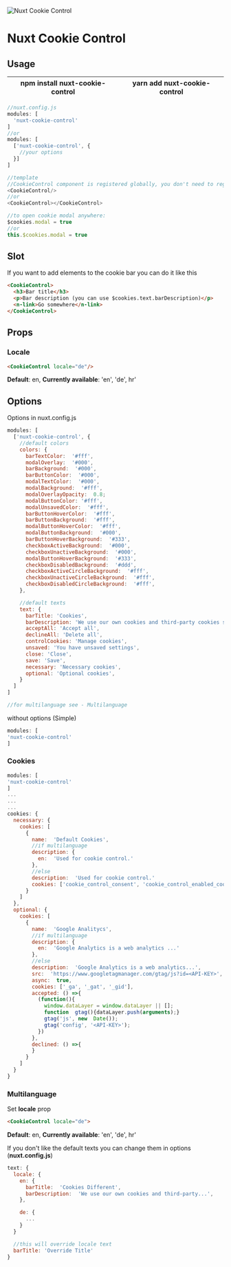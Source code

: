 
![Nuxt Cookie Control](https://drive.google.com/a/broj42.com/uc?id=12TegiHCNYG1NO84CmQ2CfMAzzn-5o027)
# Nuxt Cookie Control
## Usage
| npm install nuxt-cookie-control | yarn add nuxt-cookie-control |
|--|--|
```javascript
//nuxt.config.js
modules: [
  'nuxt-cookie-control'
]
//or
modules: [
  ['nuxt-cookie-control', {
    //your options
  }]
]

//template
//CookieControl component is registered globally, you don't need to register it anywhere.
<CookieControl/>
//or
<CookieControl></CookieControl>

//to open cookie modal anywhere:
$cookies.modal = true
//or
this.$cookies.modal = true
```
## Slot
If you want to add elements to the cookie bar you can do it like this
```html
<CookieControl>
  <h3>Bar title</h3>
  <p>Bar description (you can use $cookies.text.barDescription)</p>
  <n-link>Go somewhere</n-link>
</CookieControl>
```

## Props
### Locale
```html
<CookieControl locale="de"/>
```
**Default**: en,
**Currently available**: 'en', 'de', hr'

## Options
Options in nuxt.config.js
```javascript
modules: [
  ['nuxt-cookie-control', {
    //default colors
    colors: {
      barTextColor:  '#fff',
      modalOverlay:  '#000',
      barBackground:  '#000',
      barButtonColor:  '#000',
      modalTextColor:  '#000',
      modalBackground:  '#fff',
      modalOverlayOpacity:  0.8;
      modalButtonColor: '#fff',
      modalUnsavedColor:  '#fff',
      barButtonHoverColor:  '#fff',
      barButtonBackground:  '#fff',
      modalButtonHoverColor:  '#fff',
      modalButtonBackground:  '#000',
      barButtonHoverBackground:  '#333',
      checkboxActiveBackground:  '#000',
      checkboxUnactiveBackground:  '#000',
      modalButtonHoverBackground:  '#333',
      checkboxDisabledBackground:  '#ddd',
      checkboxActiveCircleBackground:  '#fff',
      checkboxUnactiveCircleBackground:  '#fff',
      checkboxDisabledCircleBackground:  '#fff',
    },

    //default texts
    text: {
      barTitle: 'Cookies',
      barDescription: 'We use our own cookies and third-party cookies so that we can show you this website and better understand how you use it, with a view to improving the services we offer. If you continue browsing, we consider that you have accepted the cookies.',
      acceptAll: 'Accept all',
      declineAll: 'Delete all',
      controlCookies: 'Manage cookies',
      unsaved: 'You have unsaved settings',
      close: 'Close',
      save: 'Save',
      necessary: 'Necessary cookies',
      optional: 'Optional cookies',
    }
  ]
]

//for multilanguage see - Multilanguage
```
without options (Simple)
```javascript
modules: [
'nuxt-cookie-control'
]
```
### Cookies
```javascript
modules: [
'nuxt-cookie-control'
]
...
...
...
cookies: {
  necessary: {
    cookies: [
      {
        name:  'Default Cookies',
        //if multilanguage
        description: {
          en:  'Used for cookie control.'
        },
        //else
        description:  'Used for cookie control.'
        cookies: ['cookie_control_consent', 'cookie_control_enabled_cookies']
      }
    ]
  },
  optional: {
    cookies: [
      {
        name:  'Google Analitycs',
        //if multilanguage
        description: {
          en:  'Google Analytics is a web analytics ...'
        },
        //else
        description:  'Google Analytics is a web analytics...',
        src:  'https://www.googletagmanager.com/gtag/js?id=<API-KEY>',
        async:  true,
        cookies: ['_ga', '_gat', '_gid'],
        accepted: () =>{
          (function(){
            window.dataLayer = window.dataLayer || [];
            function  gtag(){dataLayer.push(arguments);}
            gtag('js', new  Date());
            gtag('config', '<API-KEY>');
          })
        },
        declined: () =>{
        }
      }
    ]
  }
}
```
### Multilanguage
Set **locale** prop
```html
<CookieControl locale="de">
```
**Default**: en,
**Currently available**: 'en', 'de', hr'

If you don't like the default texts you can change them in options (**nuxt.config.js**)
```javascript
text: {
  locale: {
    en: {
      barTitle:  'Cookies Different',
      barDescription:  'We use our own cookies and third-party...',
    },

    de: {
      ...
    }
  }

  //this will override locale text
  barTitle: 'Override Title'
}
```
